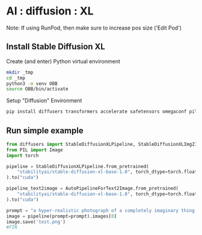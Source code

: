# AI : diffusion : XL

Note: If using RunPod, then make sure to increase pos size ('Edit Pod')

## Install Stable Diffusion XL

Create (and enter) Python virtual environment

```bash
mkdir _tmp
cd _tmp
python3 -m venv OBB
source OBB/bin/activate
```

Setup "Diffusion" Environment

```bash
pip install diffusers transformers accelerate safetensors omegaconf pillow
```

## Run simple example

```python
from diffusers import StableDiffusionXLPipeline, StableDiffusionXLImg2ImgPipeline, AutoPipelineForText2Image
from PIL import Image
import torch

pipeline = StableDiffusionXLPipeline.from_pretrained(
    "stabilityai/stable-diffusion-xl-base-1.0", torch_dtype=torch.float16, variant="fp16", use_safetensors=True
).to("cuda")

pipeline_text2image = AutoPipelineForText2Image.from_pretrained(
    "stabilityai/stable-diffusion-xl-base-1.0", torch_dtype=torch.float16, variant="fp16", use_safetensors=True
).to("cuda")

prompt = "a hyper-realistic photograph of a completely imaginary thing."
image = pipeline(prompt=prompt).images[0]
image.save('test.png')
#FIN
```